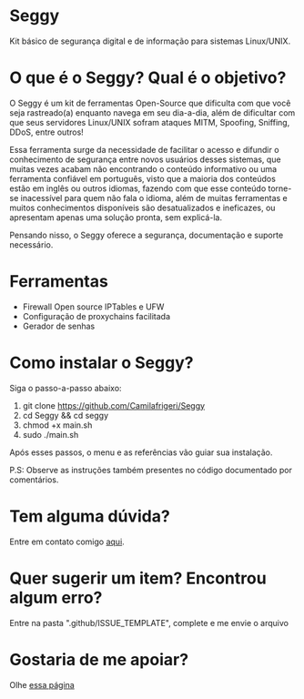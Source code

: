 # Seggy
Kit básico de segurança digital e de informação para sistemas Linux/UNIX.

# O que é o Seggy? Qual é o objetivo?
O Seggy é um kit de ferramentas Open-Source que dificulta com que você seja rastreado(a) enquanto navega em seu dia-a-dia, além de dificultar com que seus servidores Linux/UNIX sofram ataques MITM, Spoofing, Sniffing, DDoS, entre outros!

Essa ferramenta surge da necessidade de facilitar o acesso e difundir o conhecimento de segurança entre novos usuários desses sistemas, que muitas vezes acabam não encontrando o conteúdo informativo ou uma ferramenta confiável em português, visto que a maioria dos conteúdos estão em inglês ou outros idiomas, fazendo com que esse conteúdo torne-se 
inacessível para quem não fala o idioma, além de muitas ferramentas e muitos conhecimentos disponíveis são desatualizados e ineficazes, ou apresentam apenas uma solução pronta, sem explicá-la.

Pensando nisso, o Seggy oferece a segurança, documentação e suporte necessário.

# Ferramentas
- Firewall Open source IPTables e UFW
- Configuração de proxychains facilitada
- Gerador de senhas
  
# Como instalar o Seggy?
Siga o passo-a-passo abaixo:

1. git clone https://github.com/Camilafrigeri/Seggy
2. cd Seggy && cd seggy
3. chmod +x main.sh
4. sudo ./main.sh

Após esses passos, o menu e as referências vão guiar sua instalação.

P.S: Observe as instruções também presentes no código documentado por comentários.

# Tem alguma dúvida?
Entre em contato comigo [aqui](https://camilafrigeri.web.app/contatos.html).

# Quer sugerir um item? Encontrou algum erro?
Entre na pasta ".github/ISSUE_TEMPLATE", complete e me envie o arquivo

# Gostaria de me apoiar?
Olhe [essa página](https://camilafrigeri.web.app/apoie.html)
